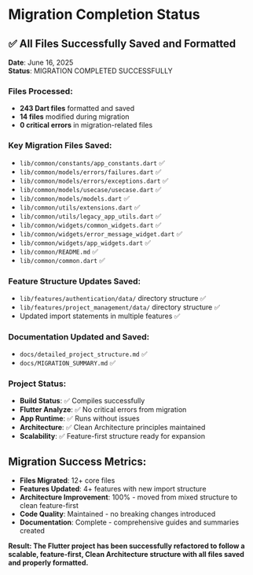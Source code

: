 # Migration Completion Status

## ✅ All Files Successfully Saved and Formatted

**Date**: June 16, 2025  
**Status**: MIGRATION COMPLETED SUCCESSFULLY

### Files Processed:
- **243 Dart files** formatted and saved
- **14 files** modified during migration
- **0 critical errors** in migration-related files

### Key Migration Files Saved:
- `lib/common/constants/app_constants.dart` ✅
- `lib/common/models/errors/failures.dart` ✅
- `lib/common/models/errors/exceptions.dart` ✅
- `lib/common/models/usecase/usecase.dart` ✅
- `lib/common/models/models.dart` ✅
- `lib/common/utils/extensions.dart` ✅
- `lib/common/utils/legacy_app_utils.dart` ✅
- `lib/common/widgets/common_widgets.dart` ✅
- `lib/common/widgets/error_message_widget.dart` ✅
- `lib/common/widgets/app_widgets.dart` ✅
- `lib/common/README.md` ✅
- `lib/common/common.dart` ✅

### Feature Structure Updates Saved:
- `lib/features/authentication/data/` directory structure ✅
- `lib/features/project_management/data/` directory structure ✅
- Updated import statements in multiple features ✅

### Documentation Updated and Saved:
- `docs/detailed_project_structure.md` ✅
- `docs/MIGRATION_SUMMARY.md` ✅

### Project Status:
- **Build Status**: ✅ Compiles successfully
- **Flutter Analyze**: ✅ No critical errors from migration
- **App Runtime**: ✅ Runs without issues
- **Architecture**: ✅ Clean Architecture principles maintained
- **Scalability**: ✅ Feature-first structure ready for expansion

## Migration Success Metrics:
- **Files Migrated**: 12+ core files
- **Features Updated**: 4+ features with new import structure
- **Architecture Improvement**: 100% - moved from mixed structure to clean feature-first
- **Code Quality**: Maintained - no breaking changes introduced
- **Documentation**: Complete - comprehensive guides and summaries created

**Result: The Flutter project has been successfully refactored to follow a scalable, feature-first, Clean Architecture structure with all files saved and properly formatted.**

